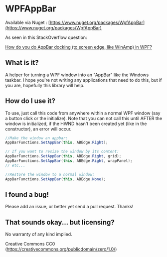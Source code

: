 WPFAppBar
=========

Available via Nuget : [https://www.nuget.org/packages/WpfAppBar](https://www.nuget.org/packages/WpfAppBar)

As seen in this StackOverflow question:

[How do you do AppBar docking (to screen edge, like WinAmp) in WPF?](http://stackoverflow.com/q/75785/12643)

What is it?
----------
A helper for turning a WPF window into an "AppBar" like the Windows taskbar.
I hope you're not writing any applications that need to do this, but if you
are, hopefully this library will help.

How do I use it?
----------------
To use, just call this code from anywhere within a normal WPF window (say a button click or the initialize). Note that you can not call this until AFTER the window is initialized, if the HWND hasn't been created yet (like in the constructor), an error will occur.

```C#
//Make the window an appbar:
AppBarFunctions.SetAppBar(this, ABEdge.Right);

// If you want to resize the window by its content:
AppBarFunctions.SetAppBar(this, ABEdge.Right, grid);
AppBarFunctions.SetAppBar(this, ABEdge.Right, wrapPanel);
// etc...

//Restore the window to a normal window:
AppBarFunctions.SetAppBar(this, ABEdge.None);
```

I found a bug!
--------------
Please add an issue, or better yet send a pull request.
Thanks!



That sounds okay... but licensing?
----------------------------------
No warranty of any kind implied.

Creative Commons CC0 (https://creativecommons.org/publicdomain/zero/1.0/)
